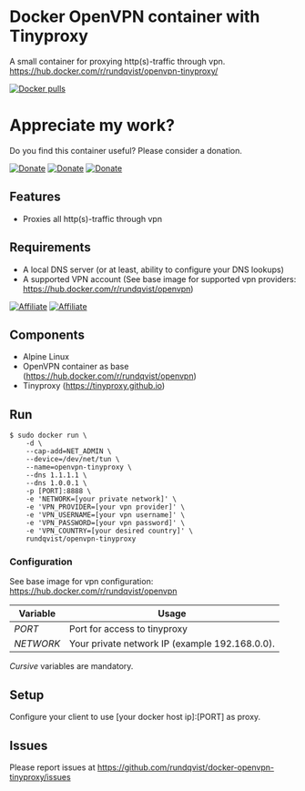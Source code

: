 # Docker OpenVPN container with Tinyproxy
A small container for proxying http(s)-traffic through vpn.
https://hub.docker.com/r/rundqvist/openvpn-tinyproxy/

[![Docker pulls](https://img.shields.io/docker/pulls/rundqvist/openvpn-tinyproxy.svg)](https://hub.docker.com/r/rundqvist/openvpn-tinyproxy)

# Appreciate my work?
Do you find this container useful? Please consider a donation.

[![Donate](https://img.shields.io/badge/Donate-Flattr-brightgreen)](https://flattr.com/@rundqvist)
[![Donate](https://img.shields.io/badge/Donate-Buy%20me%20a%20coffee-orange)](https://www.buymeacoffee.com/rundqvist)
[![Donate](https://img.shields.io/badge/Donate-PayPal-blue)](https://www.paypal.com/cgi-bin/webscr?cmd=_s-xclick&hosted_button_id=SZ7J9JL9P5DGE&source=url)

## Features
* Proxies all http(s)-traffic through vpn

## Requirements
* A local DNS server (or at least, ability to configure your DNS lookups)
* A supported VPN account (See base image for supported vpn providers: https://hub.docker.com/r/rundqvist/openvpn)

[![Affiliate](https://img.shields.io/badge/Affiliate-IPVanish_VPN-6fbc44)](https://www.ipvanish.com/?a_bid=48f95966&a_aid=5f3eb2f0be07f)
[![Affiliate](https://img.shields.io/badge/Affiliate-WeVPN-e33866)](https://www.wevpn.com/aff/rundqvist)

## Components
* Alpine Linux
* OpenVPN container as base (https://hub.docker.com/r/rundqvist/openvpn)
* Tinyproxy (https://tinyproxy.github.io)

## Run
```
$ sudo docker run \
    -d \
    --cap-add=NET_ADMIN \
    --device=/dev/net/tun \
    --name=openvpn-tinyproxy \
    --dns 1.1.1.1 \
    --dns 1.0.0.1 \
    -p [PORT]:8888 \
    -e 'NETWORK=[your private network]' \
    -e 'VPN_PROVIDER=[your vpn provider]' \
    -e 'VPN_USERNAME=[your vpn username]' \
    -e 'VPN_PASSWORD=[your vpn password]' \
    -e 'VPN_COUNTRY=[your desired country]' \
    rundqvist/openvpn-tinyproxy
```

### Configuration
See base image for vpn configuration: https://hub.docker.com/r/rundqvist/openvpn

| Variable | Usage |
|----------|-------|
| _PORT_ | Port for access to tinyproxy |
| _NETWORK_ | Your private network IP (example 192.168.0.0). |

_Cursive_ variables are mandatory.

## Setup
Configure your client to use [your docker host ip]:[PORT] as proxy.

## Issues
Please report issues at https://github.com/rundqvist/docker-openvpn-tinyproxy/issues
